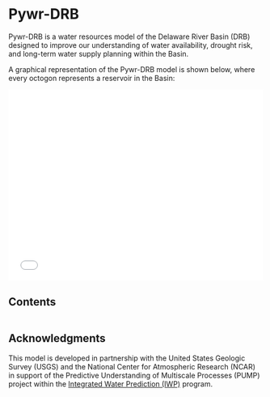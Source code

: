 # Pywr-DRB

Pywr-DRB is a water resources model of the Delaware River Basin (DRB) designed to improve our understanding of water availability, drought risk, and long-term water supply planning within the Basin.

A graphical representation of the Pywr-DRB model is shown below, where every octogon represents a reservoir in the Basin:

<div style="padding-bottom:75%; position:relative; display:block; width: 100%">
  <iframe src="drb_model_map.html"
  height = "100%" width = "100%"
  title = "Graphical Representation of Pywr-DRB Model"
  frameborder="0" allowfullscreen="" style="position:absolute; top:0; left: 0">
  </iframe>
</div>


## Contents
```{tableofcontents}
```


## Acknowledgments

This model is developed in partnership with the United States Geologic Survey (USGS) and the National Center for Atmospheric Research (NCAR) in support of the Predictive Understanding of Multiscale Processes (PUMP) project within the [Integrated Water Prediction (IWP)](https://www.usgs.gov/mission-areas/water-resources/science/integrated-water-prediction-iwp#overview) program.
